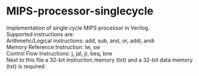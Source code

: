 # MIPS-processor-singlecycle
Implementation of single cycle MIPS processor in Verilog.<br />
Supported instructions are: <br />
Arithmetic/Logical instructions: add, sub, and, or, addi, andi<br />
Memory Reference Instruction: lw, sw<br />
Control Flow Instructions: j, jal, jr, beq, bne<br />
Next to this file a 32-bit instruction memory (txt) and a 32-bit data memory (txt) is required.
